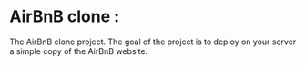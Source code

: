# AirBnB clone :

The AirBnB clone project. The goal of the project is to deploy on your server a simple copy of the AirBnB website.
